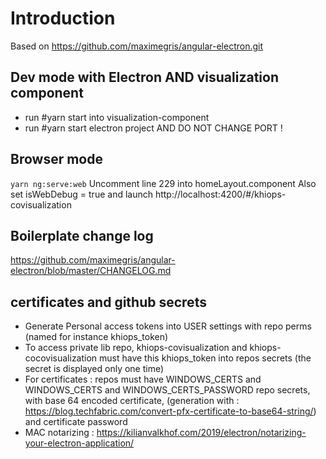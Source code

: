 # Introduction

Based on https://github.com/maximegris/angular-electron.git

## Dev mode with Electron AND visualization component

* run #yarn start into visualization-component
* run #yarn start electron project AND DO NOT CHANGE PORT !

## Browser mode

`yarn ng:serve:web`
Uncomment line 229 into homeLayout.component
Also set isWebDebug = true
and launch http://localhost:4200/#/khiops-covisualization

## Boilerplate change log

https://github.com/maximegris/angular-electron/blob/master/CHANGELOG.md

## certificates and github secrets

* Generate Personal access tokens into USER settings with repo perms (named for instance khiops\_token)
* To access private lib repo, khiops-covisualization and khiops-cocovisualization must have this khiops\_token into repos secrets (the secret is displayed only one time)
* For certificates : repos must have WINDOWS\_CERTS and WINDOWS\_CERTS and WINDOWS\_CERTS\_PASSWORD repo secrets,
with base 64 encoded certificate, (generation with : https://blog.techfabric.com/convert-pfx-certificate-to-base64-string/) and certificate password
* MAC notarizing : https://kilianvalkhof.com/2019/electron/notarizing-your-electron-application/
